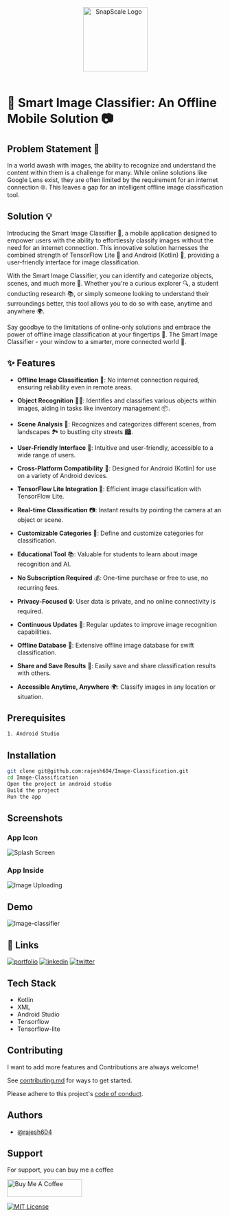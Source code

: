﻿<div align="center">
  <img src="https://ik.imagekit.io/hbzknb1hm/vision.png?updatedAt=1698084347083" alt="SnapScale Logo" width="150" height="150">
</div>
<br/>

# 🚀 Smart Image Classifier: An Offline Mobile Solution 📷

## Problem Statement 🧐

In a world awash with images, the ability to recognize and understand the content within them is a challenge for many. While online solutions like Google Lens exist, they are often limited by the requirement for an internet connection 🌐. This leaves a gap for an intelligent offline image classification tool.

## Solution 💡

Introducing the Smart Image Classifier 📱, a mobile application designed to empower users with the ability to effortlessly classify images without the need for an internet connection. This innovative solution harnesses the combined strength of TensorFlow Lite 🧠 and Android (Kotlin) 🤖, providing a user-friendly interface for image classification.

With the Smart Image Classifier, you can identify and categorize objects, scenes, and much more 🌟. Whether you're a curious explorer 🔍, a student conducting research 📚, or simply someone looking to understand their surroundings better, this tool allows you to do so with ease, anytime and anywhere 🌍.

Say goodbye to the limitations of online-only solutions and embrace the power of offline image classification at your fingertips 📲. The Smart Image Classifier - your window to a smarter, more connected world 🌠.

## ✨ Features

- <b>Offline Image Classification</b> 📴: No internet connection required, ensuring reliability even in remote areas.

- <b>Object Recognition</b> 🕵️‍♂️: Identifies and classifies various objects within images, aiding in tasks like inventory management 📦.

- <b>Scene Analysis</b> 🌆: Recognizes and categorizes different scenes, from landscapes 🏞️ to bustling city streets 🏙️.

- <b>User-Friendly Interface</b> 📲: Intuitive and user-friendly, accessible to a wide range of users.

- <b>Cross-Platform Compatibility</b> 📱: Designed for Android (Kotlin) for use on a variety of Android devices.

- <b>TensorFlow Lite Integration</b> 🧠: Efficient image classification with TensorFlow Lite.

- <b>Real-time Classification</b> 📷: Instant results by pointing the camera at an object or scene.

- <b>Customizable Categories</b> 🎨: Define and customize categories for classification.

- <b>Educational Tool</b> 📚: Valuable for students to learn about image recognition and AI.

- <b>No Subscription Required</b> 💰: One-time purchase or free to use, no recurring fees.

- <b>Privacy-Focused</b> 🔒: User data is private, and no online connectivity is required.

- <b>Continuous Updates</b> 🔄: Regular updates to improve image recognition capabilities.

- <b>Offline Database</b> 📂: Extensive offline image database for swift classification.

- <b>Share and Save Results</b> 💾: Easily save and share classification results with others.

- <b>Accessible Anytime, Anywhere</b> 🌍: Classify images in any location or situation.

## Prerequisites

```bash
1. Android Studio
```

## Installation

```bash
git clone git@github.com:rajesh604/Image-Classification.git
cd Image-Classification
Open the project in android studio
Build the project
Run the app
```

## Screenshots

### App Icon
![Splash Screen](https://ik.imagekit.io/hbzknb1hm/splash-image.jpg?updatedAt=1698084100882)

### App Inside
![Image Uploading](https://ik.imagekit.io/hbzknb1hm/open-image.jpg?updatedAt=1698084100850)

## Demo
![Image-classifier](https://github.com/rajesh604/Image-Classification/assets/77529419/f1d9e201-9401-4321-9285-f88dad413ae8)

## 🔗 Links
[![portfolio](https://img.shields.io/badge/my_portfolio-000?style=for-the-badge&logo=ko-fi&logoColor=white)](https://rajeshportfolio.me/)
[![linkedin](https://img.shields.io/badge/linkedin-0A66C2?style=for-the-badge&logo=linkedin&logoColor=white)](https://www.linkedin.com/in/rajesh-kanugu-aba8a3254/)
[![twitter](https://img.shields.io/badge/twitter-1DA1F2?style=for-the-badge&logo=twitter&logoColor=white)](https://twitter.com/exploringengin1)

## Tech Stack

- Kotlin
- XML
- Android Studio
- Tensorflow
- Tensorflow-lite

## Contributing

I want to add more features and Contributions are always welcome!

See [contributing.md](https://github.com/rajesh604/SnapScale/blob/main/contributing.md) for ways to get started.

Please adhere to this project's [code of conduct](https://github.com/rajesh604/SnapScale/blob/main/code_of_conduct.md).

## Authors

- [@rajesh604](https://github.com/rajesh604)

## Support

For support, you can buy me a coffee

<a href="https://www.buymeacoffee.com/kanugurajen" target="_blank"><img src="https://cdn.buymeacoffee.com/buttons/default-orange.png" alt="Buy Me A Coffee" height="41" width="174"></a>

[![MIT License](https://img.shields.io/badge/License-MIT-green.svg)](https://choosealicense.com/licenses/mit/)
